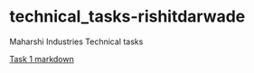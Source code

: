 # technical_tasks-rishitdarwade
Maharshi Industries Technical tasks 

[Task 1 markdown](docs/task1.md)

